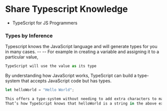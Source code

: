 # Share Typescript Knowledge
- TypeScript for JS Programmers
### Types by Inference
Typescript knows the JavaScript language and will generate types for you in many cases. --
-- For example in creating a variable and assigning it to a particular value, 
```javascript
TypeScript will use the value as its type

```
By understanding how JavaScript works, TypeScript can build a type-system that accepts JavaScript code but has types.
```javascript
let helloWorld = "Hello World";
```
```javascript
This offers a type-system without needing to add extra characters to make types explicit in your code. 
That’s how TypeScript knows that helloWorld is a string in the above example.
```
